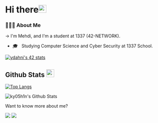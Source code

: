 <h1>Hi there<img src="https://media.giphy.com/media/hvRJCLFzcasrR4ia7z/giphy.gif" width="25px"></h1>   

<h3> 👨🏻‍💻 About Me </h3>

-> I'm Mehdi, and I'm a student at 1337 (42-NETWORK).

- 🎓 &nbsp; Studying Computer Science and Cyber Security at 1337 School.

[![ydahni's 42 stats](https://badge.mediaplus.ma/greenbinary/enja)](https://github.com/oakoudad/badge42)

## Github Stats <img src="https://media.giphy.com/media/cj87CxfRtrUifF3Ryk/giphy.gif" width="25px">

[![Top Langs](https://github-readme-stats.vercel.app/api/top-langs/?username=ky05h1n&layout=compact&text_color=daf7dc&bg_color=151515)](https://github.com/ky05h1n/github-readme-stats)

<img align="center" src="https://github-readme-stats.vercel.app/api?username=ky05h1n&include_all_commits=true&count_private=true&show_icons=true&line_height=20&title_color=7A7ADB&icon_color=2234AE&text_color=D3D3D3&bg_color=0,000000,130F40" alt="ky05h1n's Github Stats">

</br>


Want to know more about me? 

  <p>
    <a href="https://www.instagram.com/ky05h1n/" target="_blank"><img src="https://img.shields.io/badge/Instagram-222222?&style=flat-square&logo=instagram&logoColor=white&link=https://www.instagram.com/_.sanda._)](https://www.instagram.com/_.sanda._/"></a>
    <a href="https://www.facebook.com/ky05h1n/" target="_blank"><img src="https://img.shields.io/badge/Facebook-222222?&style=flat-square&logo=facebook&logoColor=white&link=https://www.facebook.com/h.g.d.sandakalum)](https://www.facebook.com/h.g.d.sandakalum"></a>
  </p>
